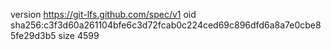 version https://git-lfs.github.com/spec/v1
oid sha256:c3f3d60a261104bfe6c3d72fcab0c224ced69c896dfd6a8a7e0cbe85fe29d3b5
size 4599

